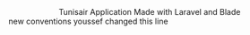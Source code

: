 <center>
Tunisair Application
Made with Laravel and Blade
</center>
new conventions
youssef changed this line
